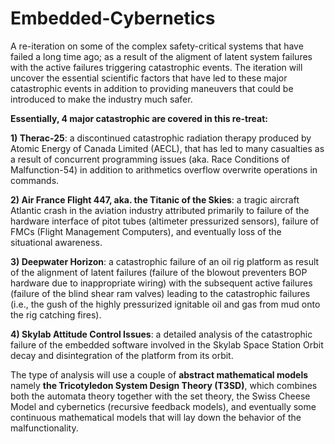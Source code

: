 # Embedded-Cybernetics
A re-iteration on some of the complex safety-critical systems that have failed a long time ago; as a result of the aligment of latent system failures with the active failures triggering catastrophic events. The iteration will uncover the essential scientific factors that have led to these major catastrophic events in addition to providing maneuvers that could be introduced to make the industry much safer.

**Essentially, 4 major catastrophic are covered in this re-treat:**

**1) Therac-25**: a discontinued catastrophic radiation therapy produced by Atomic Energy of Canada Limited (AECL), that has led to many casualties as a result of concurrent programming issues (aka. Race Conditions of Malfunction-54) in addition to arithmetics overflow overwrite operations in commands.

**2) Air France Flight 447, aka. the Titanic of the Skies**: a tragic aircraft Atlantic crash in the aviation industry attributed primarily to failure of the hardware interface of pitot tubes (altimeter pressurized sensors), failure of FMCs (Flight Management Computers), and eventually loss of the situational awareness.

**3) Deepwater Horizon**: a catastrophic failure of an oil rig platform as result of the alignment of latent failures (failure of the blowout preventers BOP hardware due to inappropriate wiring) with the subsequent active failures (failure of the blind shear ram valves) leading to the catastrophic failures (i.e., the gush of the highly pressurized ignitable oil and gas from mud onto the rig catching fires).

**4) Skylab Attitude Control Issues**: a detailed analysis of the catastrophic failure of the embedded software involved in the Skylab Space Station Orbit decay and disintegration of the platform from its orbit.

The type of analysis will use a couple of **abstract mathematical models** namely **the Tricotyledon System Design Theory (T3SD)**, which combines both the automata theory together with the set theory, the Swiss Cheese Model and cybernetics (recursive feedback models), and eventually some continuous mathematical models that will lay down the behavior of the malfunctionality.
